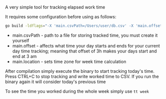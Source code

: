 A very simple tool for tracking elapsed work time

It requires some configuration before using as follows:
```bash
go build -ldflags="-X 'main.csvPath=/Users/user/db.csv' -X 'main.offset=3h' -X 'main.location=Europe/Moscow'"
```
* main.csvPath - path to a file for storing tracked time, you must create it yourself
* main.offset - affects what time your day starts and ends for your current day time tracking;
  meaning that offset of 3h makes your days start and end at 3 am
* main.location - sets time zone for week time calculation

After compilation simply execute the binary to start tracking today's time.
Press CTRL+C to stop tracking and write worked time to CSV.
If you run the binary again it will consider today's previous time

To see the time you worked during the whole week simply use `tt week`
